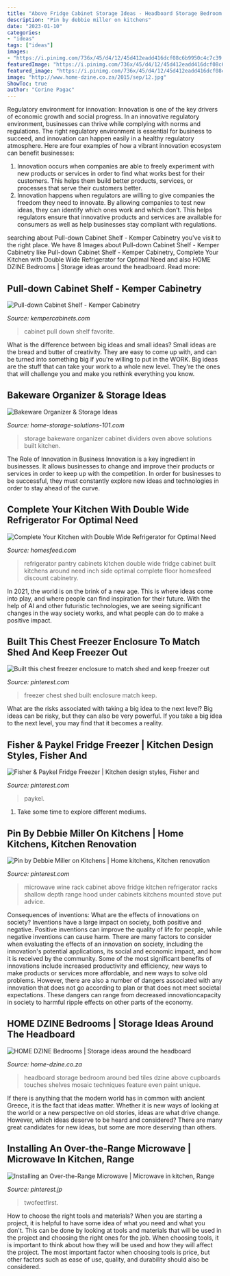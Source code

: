 ```yaml
---
title: "Above Fridge Cabinet Storage Ideas - Headboard Storage Bedroom Around Bed Tiles Dzine Above Cupboards Touches Shelves Mosaic Techniques Feature Even Paint Unique"
description: "Pin by debbie miller on kitchens"
date: "2023-01-10"
categories:
- "ideas"
tags: ["ideas"]
images:
- "https://i.pinimg.com/736x/45/d4/12/45d412eadd416dcf08c6b9950c4c7c39.jpg"
featuredImage: "https://i.pinimg.com/736x/45/d4/12/45d412eadd416dcf08c6b9950c4c7c39.jpg"
featured_image: "https://i.pinimg.com/736x/45/d4/12/45d412eadd416dcf08c6b9950c4c7c39.jpg"
image: "http://www.home-dzine.co.za/2015/sep/12.jpg"
ShowToc: true
author: "Corine Pagac"
---
```



Regulatory environment for innovation:
Innovation is one of the key drivers of economic growth and social progress. In an innovative regulatory environment, businesses can thrive while complying with norms and regulations. The right regulatory environment is essential for business to succeed, and innovation can happen easily in a healthy regulatory atmosphere. Here are four examples of how a vibrant innovation ecosystem can benefit businesses: 
1) Innovation occurs when companies are able to freely experiment with new products or services in order to find what works best for their customers. This helps them build better products, services, or processes that serve their customers better.
2) Innovation happens when regulators are willing to give companies the freedom they need to innovate. By allowing companies to test new ideas, they can identify which ones work and which don’t. This helps regulators ensure that innovative products and services are available for consumers as well as help businesses stay compliant with regulations.

	

		
searching about Pull-down Cabinet Shelf - Kemper Cabinetry you've visit to the right place. We have 8 Images about Pull-down Cabinet Shelf - Kemper Cabinetry like Pull-down Cabinet Shelf - Kemper Cabinetry, Complete Your Kitchen with Double Wide Refrigerator for Optimal Need and also HOME DZINE Bedrooms | Storage ideas around the headboard. Read more:
		
    
## Pull-down Cabinet Shelf - Kemper Cabinetry

<img loading=lazy src="https://www.kempercabinets.com/-/media/kemper/products/cabinet_interiors/4pulldownshelflelks.jpg" onerror="this.onerror=null;this.src='https://tse4.mm.bing.net/th?id=OIP.LYwc0OltdgPJ0evz4Ta9xgHaLH&amp;pid=15.1';" alt="Pull-down Cabinet Shelf - Kemper Cabinetry">

_Source: kempercabinets.com_

>cabinet pull down shelf favorite. 

	

What is the difference between big ideas and small ideas?
Small ideas are the bread and butter of creativity. They are easy to come up with, and can be turned into something big if you're willing to put in the WORK. Big ideas are the stuff that can take your work to a whole new level. They're the ones that will challenge you and make you rethink everything you know.

    
## Bakeware Organizer &amp; Storage Ideas

<img loading=lazy src="https://www.home-storage-solutions-101.com/images/bakeware-organizer-tammy.jpg" onerror="this.onerror=null;this.src='https://tse2.mm.bing.net/th?id=OIP.MCEa-5DYeAPEimLO9JQfGQHaNB&amp;pid=15.1';" alt="Bakeware Organizer &amp; Storage Ideas">

_Source: home-storage-solutions-101.com_

>storage bakeware organizer cabinet dividers oven above solutions built kitchen. 

	

The Role of Innovation in Business
Innovation is a key ingredient in businesses. It allows businesses to change and improve their products or services in order to keep up with the competition. In order for businesses to be successful, they must constantly explore new ideas and technologies in order to stay ahead of the curve.

    
## Complete Your Kitchen With Double Wide Refrigerator For Optimal Need

<img loading=lazy src="https://homesfeed.com/wp-content/uploads/2015/08/classic-kitchen-design-with-hardwood-floor-and-white-wooden-cabinetry-and-double-wide-refrigerator.jpg" onerror="this.onerror=null;this.src='https://tse2.mm.bing.net/th?id=OIP.W5H3j74i7Q_UCOT7PPlqWwHaJ3&amp;pid=15.1';" alt="Complete Your Kitchen with Double Wide Refrigerator for Optimal Need">

_Source: homesfeed.com_

>refrigerator pantry cabinets kitchen double wide fridge cabinet built kitchens around need inch side optimal complete floor homesfeed discount cabinetry. 

	

In 2021, the world is on the brink of a new age. This is where ideas come into play, and where people can find inspiration for their future. With the help of AI and other futuristic technologies, we are seeing significant changes in the way society works, and what people can do to make a positive impact.

    
## Built This Chest Freezer Enclosure To Match Shed And Keep Freezer Out

<img loading=lazy src="https://i.pinimg.com/736x/b4/28/85/b428853eeb0ed80790a941dee26afcbe.jpg" onerror="this.onerror=null;this.src='https://tse4.mm.bing.net/th?id=OIP.IejHdfARK5k79Q4iMrqZQAHaJ3&amp;pid=15.1';" alt="Built this chest freezer enclosure to match shed and keep freezer out">

_Source: pinterest.com_

>freezer chest shed built enclosure match keep. 

	

What are the risks associated with taking a big idea to the next level?
Big ideas can be risky, but they can also be very powerful. If you take a big idea to the next level, you may find that it becomes a reality.

    
## Fisher &amp; Paykel Fridge Freezer | Kitchen Design Styles, Fisher And

<img loading=lazy src="https://i.pinimg.com/736x/b8/b3/52/b8b352951a982a7258d8a0edb7b78bc1.jpg" onerror="this.onerror=null;this.src='https://tse2.mm.bing.net/th?id=OIP.7B8FRPj9B52aNMWDV9GoEwHaLH&amp;pid=15.1';" alt="Fisher &amp; Paykel Fridge Freezer | Kitchen design styles, Fisher and">

_Source: pinterest.com_

>paykel. 

	

1. Take some time to explore different mediums.

    
## Pin By Debbie Miller On Kitchens | Home Kitchens, Kitchen Renovation

<img loading=lazy src="https://i.pinimg.com/736x/69/61/72/696172aa43729ecc19ad848928d281a4--microwave-hood-microwave-above-stove.jpg" onerror="this.onerror=null;this.src='https://tse1.mm.bing.net/th?id=OIP.BKkRKgkfku5oG2EmwDgo0wHaJ3&amp;pid=15.1';" alt="Pin by Debbie Miller on Kitchens | Home kitchens, Kitchen renovation">

_Source: pinterest.com_

>microwave wine rack cabinet above fridge kitchen refrigerator racks shallow depth range hood under cabinets kitchens mounted stove put advice. 

	

Consequences of inventions: What are the effects of innovations on society?
Inventions have a large impact on society, both positive and negative. Positive inventions can improve the quality of life for people, while negative inventions can cause harm. There are many factors to consider when evaluating the effects of an innovation on society, including the innovation's potential applications, its social and economic impact, and how it is received by the community. Some of the most significant benefits of innovations include increased productivity and efficiency, new ways to make products or services more affordable, and new ways to solve old problems. However, there are also a number of dangers associated with any innovation that does not go according to plan or that does not meet societal expectations. These dangers can range from decreased innovationcapacity in society to harmful ripple effects on other parts of the economy.

    
## HOME DZINE Bedrooms | Storage Ideas Around The Headboard

<img loading=lazy src="http://www.home-dzine.co.za/2015/sep/12.jpg" onerror="this.onerror=null;this.src='https://tse4.mm.bing.net/th?id=OIP.Y01XQ1pm9KQi6QIm5_sHdwAAAA&amp;pid=15.1';" alt="HOME DZINE Bedrooms | Storage ideas around the headboard">

_Source: home-dzine.co.za_

>headboard storage bedroom around bed tiles dzine above cupboards touches shelves mosaic techniques feature even paint unique. 

	

If there is anything that the modern world has in common with ancient Greece, it is the fact that ideas matter. Whether it is new ways of looking at the world or a new perspective on old stories, ideas are what drive change. However, which ideas deserve to be heard and considered? There are many great candidates for new ideas, but some are more deserving than others.

    
## Installing An Over-the-Range Microwave | Microwave In Kitchen, Range

<img loading=lazy src="https://i.pinimg.com/736x/45/d4/12/45d412eadd416dcf08c6b9950c4c7c39.jpg" onerror="this.onerror=null;this.src='https://tse2.mm.bing.net/th?id=OIP.kXln4mCDBTElIt4HjgOIXAHaLH&amp;pid=15.1';" alt="Installing an Over-the-Range Microwave | Microwave in kitchen, Range">

_Source: pinterest.jp_

>twofeetfirst. 

	

How to choose the right tools and materials?
When you are starting a project, it is helpful to have some idea of what you need and what you don't. This can be done by looking at tools and materials that will be used in the project and choosing the right ones for the job. When choosing tools, it is important to think about how they will be used and how they will affect the project. The most important factor when choosing tools is price, but other factors such as ease of use, quality, and durability should also be considered.

